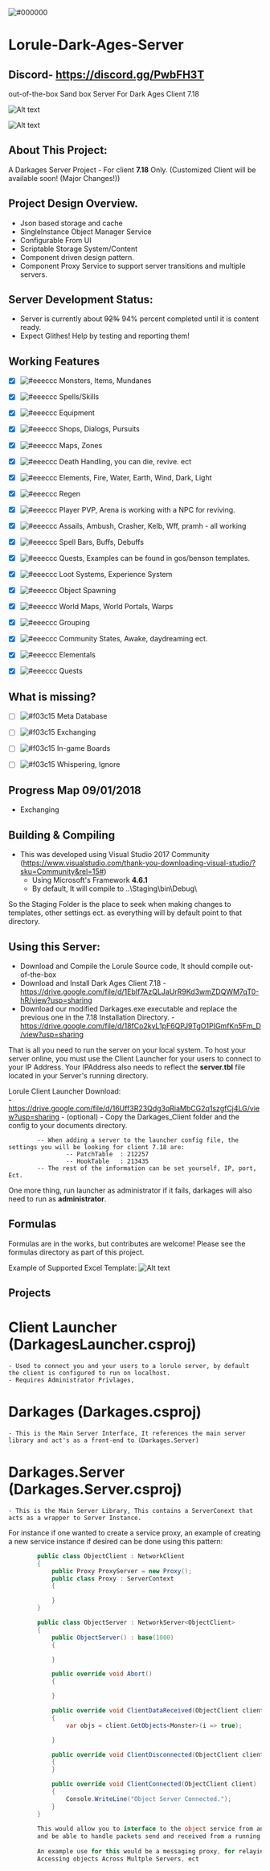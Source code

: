 ![#000000](https://github.com/wren11/Lorule-Dark-Ages-Server/blob/master/GitStuff/pictures/darkages.gif?raw=true)

# Lorule-Dark-Ages-Server
## Discord- https://discord.gg/PwbFH3T

out-of-the-box Sand box Server For Dark Ages Client 7.18

![Alt text](https://github.com/wren11/Lorule-Dark-Ages-Server/blob/master/GitStuff/pictures/lorule1.png?raw=true "Server")

![Alt text](https://github.com/wren11/Lorule-Dark-Ages-Server/blob/master/GitStuff/pictures/lorule2.png?raw=true "In Game")



## About This Project:
A Darkages Server Project - For client **7.18** Only. (Customized Client will be available soon! (Major Changes!))


## Project Design Overview.
- Json based storage and cache
- SingleInstance Object Manager Service
- Configurable From UI
- Scriptable Storage System/Content
- Component driven design pattern.
- Component Proxy Service to support server transitions and multiple servers.


## Server Development Status:
- Server is currently about ~~92%~~ 94% percent completed until it is content ready.
- Expect Glithes! Help by testing and reporting them!

## Working Features
- [x] ![#eeeccc](https://placehold.it/15/ecceee/000000?text=+) Monsters, Items, Mundanes
- [x] ![#eeeccc](https://placehold.it/15/ecceee/000000?text=+) Spells/Skills
- [x] ![#eeeccc](https://placehold.it/15/ecceee/000000?text=+) Equipment
- [x] ![#eeeccc](https://placehold.it/15/ecceee/000000?text=+) Shops, Dialogs, Pursuits
- [x] ![#eeeccc](https://placehold.it/15/ecceee/000000?text=+) Maps, Zones
- [x] ![#eeeccc](https://placehold.it/15/ecceee/000000?text=+) Death Handling, you can die, revive. ect
- [x] ![#eeeccc](https://placehold.it/15/ecceee/000000?text=+) Elements, Fire, Water, Earth, Wind, Dark, Light
- [x] ![#eeeccc](https://placehold.it/15/ecceee/000000?text=+) Regen
- [x] ![#eeeccc](https://placehold.it/15/ecceee/000000?text=+) Player PVP, Arena is working with a NPC for reviving.
- [x] ![#eeeccc](https://placehold.it/15/ecceee/000000?text=+) Assails, Ambush, Crasher, Kelb, Wff, pramh - all working
- [x] ![#eeeccc](https://placehold.it/15/ecceee/000000?text=+) Spell Bars, Buffs, Debuffs
- [x] ![#eeeccc](https://placehold.it/15/ecceee/000000?text=+) Quests, Examples can be found in gos/benson templates.
- [x] ![#eeeccc](https://placehold.it/15/ecceee/000000?text=+) Loot Systems, Experience System
- [x] ![#eeeccc](https://placehold.it/15/ecceee/000000?text=+) Object Spawning
- [x] ![#eeeccc](https://placehold.it/15/ecceee/000000?text=+) World Maps, World Portals, Warps
- [x] ![#eeeccc](https://placehold.it/15/ecceee/000000?text=+) Grouping
- [x] ![#eeeccc](https://placehold.it/15/ecceee/000000?text=+) Community States, Awake, daydreaming ect.
- [x] ![#eeeccc](https://placehold.it/15/ecceee/000000?text=+) Elementals
- [x] ![#eeeccc](https://placehold.it/15/ecceee/000000?text=+) Quests



## What is missing?
- [ ] ![#f03c15](https://placehold.it/15/f03c15/000000?text=+) Meta Database
- [ ] ![#f03c15](https://placehold.it/15/f03c15/000000?text=+) Exchanging
- [ ] ![#f03c15](https://placehold.it/15/f03c15/000000?text=+) In-game Boards
- [ ] ![#f03c15](https://placehold.it/15/f03c15/000000?text=+) Whispering, Ignore



## Progress Map 09/01/2018
- Exchanging

## Building & Compiling
- This was developed using Visual Studio 2017 Community (https://www.visualstudio.com/thank-you-downloading-visual-studio/?sku=Community&rel=15#)
    - Using Microsoft's Framework **4.6.1**
    - By default, It will compile to ..\Staging\bin\Debug\

So the Staging Folder is the place to seek when making changes to templates, other settings ect.
as everything will by default point to that directory.


## Using this Server:

- Download and Compile the Lorule Source code, It should compile out-of-the-box
- Download and Install Dark Ages Client 7.18
        - https://drive.google.com/file/d/1EbIf7AzQLJaUrR9Kd3wmZDQWM7qT0-hR/view?usp=sharing    
- Download our modified Darkages.exe executable and replace the previous one in the 7.18 Installation Directory.
        - https://drive.google.com/file/d/18fCo2kyL1pF6QPJ9TgO1PIGmfKn5Fm_D/view?usp=sharing
    
That is all you need to run the server on your local system.
To host your server online, you must use the Client Launcher for your users to connect to your IP Address.
Your IPAddress also needs to reflect the **server.tbl** file located in your Server's running directory.

Lorule Client Launcher Download:    
        - https://drive.google.com/file/d/16Uff3R23Qdg3qRiaMbCG2q1szgfCj4LG/view?usp=sharing 
        - (optional) - Copy the Darkages_Client folder and the config to your documents directory.
    
            -- When adding a server to the launcher config file, the settings you will be looking for client 7.18 are:
                    -- PatchTable  : 212257
                    -- HookTable   : 213435
            -- The rest of the information can be set yourself, IP, port, Ect.

One more thing, run launcher as administrator if it fails, darkages will also need to run as **administrator**.


## Formulas

Formulas are in the works, but contributes are welcome! Please see the formulas directory as part of this project.

Example of Supported Excel Template:
![Alt text](https://github.com/wren11/Lorule-Dark-Ages-Server/blob/master/GitStuff/formulas/items.png?raw=true "Items Template")


## Projects


# Client Launcher (DarkagesLauncher.csproj)
    - Used to connect you and your users to a lorule server, by default the client is configured to run on localhost.
    - Requires Administrator Privlages, 
    
# Darkages (Darkages.csproj)
    - This is the Main Server Interface, It references the main server library and act's as a front-end to (Darkages.Server)
    
# Darkages.Server (Darkages.Server.csproj)
    - This is the Main Server Library, This contains a ServerConext that acts as a wrapper to Server Instance.
   
   For instance if one wanted to create a service proxy, an example of creating a new service instance if
   desired can be done using this pattern:
   
```cs   
        public class ObjectClient : NetworkClient
        {
            public Proxy ProxyServer = new Proxy();
            public class Proxy : ServerContext
            {

            }
        }

        public class ObjectServer : NetworkServer<ObjectClient>
        {
            public ObjectServer() : base(1000)
            {

            }

            public override void Abort()
            {

            }

            public override void ClientDataReceived(ObjectClient client, NetworkPacket packet)
            {
                var objs = client.GetObjects<Monster>(i => true);

            }

            public override void ClientDisconnected(ObjectClient client)
            {
            }

            public override void ClientConnected(ObjectClient client)
            {
                Console.WriteLine("Object Server Connected.");
            }
        }   
        
        This would allow you to interface to the object service from an independant server.
        and be able to handle packets send and received from a running lorule server.
        
        An example use for this would be a messaging proxy, for relaying communication between aislings across different servers.
        Accessing objects Across Multple Servers, ect
        
        
        
        


